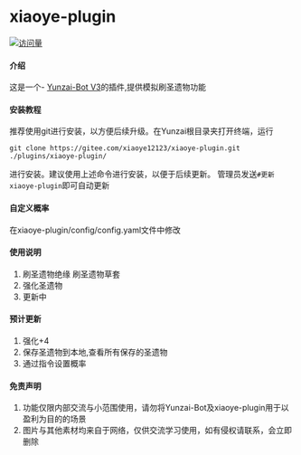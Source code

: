 # xiaoye-plugin
[![访问量](https://profile-counter.glitch.me/xiaoye-plugin/count.svg)](https://gitee.com/xiaoye12123/xiaoye-plugin.git)

#### 介绍
这是一个- [Yunzai-Bot V3](https://gitee.com/Le-niao/Yunzai-Bot)的插件,提供模拟刷圣遗物功能


#### 安装教程

推荐使用git进行安装，以方便后续升级。在Yunzai根目录夹打开终端，运行

```base
git clone https://gitee.com/xiaoye12123/xiaoye-plugin.git ./plugins/xiaoye-plugin/
```
进行安装。建议使用上述命令进行安装，以便于后续更新。 管理员发送`#更新xiaoye-plugin`即可自动更新

#### 自定义概率

在xiaoye-plugin/config/config.yaml文件中修改

#### 使用说明

1.  刷圣遗物绝缘   刷圣遗物草套
2.  强化圣遗物
3.  更新中

#### 预计更新


1.  强化+4
2.  保存圣遗物到本地,查看所有保存的圣遗物
3.  通过指令设置概率


#### 免责声明

1. 功能仅限内部交流与小范围使用，请勿将Yunzai-Bot及xiaoye-plugin用于以盈利为目的的场景
2. 图片与其他素材均来自于网络，仅供交流学习使用，如有侵权请联系，会立即删除